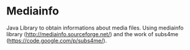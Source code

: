 Mediainfo
=========

Java Library to obtain informations about media files.
Using mediainfo library (http://mediainfo.sourceforge.net/) and the work of subs4me (https://code.google.com/p/subs4me/).
